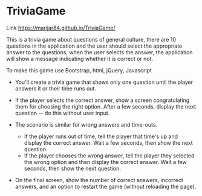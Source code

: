 # TriviaGame

Link https://marijar84.github.io/TriviaGame/

This is a trivia game about questions of general culture, there are 10 questions in the application and the user should select the appropriate answer to the questions, when the user selects the answer, the application will show a message indicating whether it is correct or not.

To make this game use Bootstrap, html, jQuery, Javascript

* You'll create a trivia game that shows only one question until the player answers it or their time runs out.

* If the player selects the correct answer, show a screen congratulating them for choosing the right option. After a few seconds, display the next question -- do this without user input.

* The scenario is similar for wrong answers and time-outs.

  * If the player runs out of time, tell the player that time's up and display the correct answer. Wait a few seconds, then show the next question.
  * If the player chooses the wrong answer, tell the player they selected the wrong option and then display the correct answer. Wait a few seconds, then show the next question.

* On the final screen, show the number of correct answers, incorrect answers, and an option to restart the game (without reloading the page).